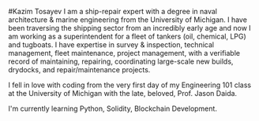 #Kazim Tosayev
I am a ship-repair expert with a degree in naval architecture & marine engineering from the University of Michigan. I have been traversing the shipping sector from an incredibly early age and now I am working as a superintendent for a fleet of tankers (oil, chemical, LPG) and tugboats. I have expertise in survey & inspection, technical management, fleet maintenance, project management, with a verifiable record of maintaining, repairing, coordinating large-scale new builds, drydocks, and repair/maintenance projects.

I fell in love with coding from the very first day of my Engineering 101 class at the University of Michigan with the late, beloved, Prof. Jason Daida.

I'm currently learning Python, Solidity, Blockchain Development.
